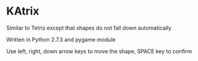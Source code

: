 # KAtrix
Similar to Tetris except that shapes do not fall down automatically

Written in Python 2.7.3 and pygame module

Use left, right, down arrow keys to move the shape, SPACE key to confirm
